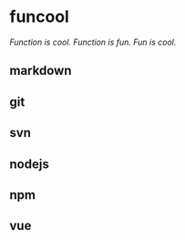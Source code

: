# funcool
*Function is cool. Function is fun. Fun is cool.*

## markdown
## git
## svn
## nodejs
## npm
## vue
